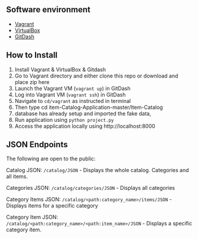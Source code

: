 ## Software environment  
- [Vagrant](https://www.vagrantup.com/)
- [VirtualBox](https://www.virtualbox.org/wiki/Downloads)
- [GitDash](https://git-scm.com/downloads)

## How to Install
1. Install Vagrant & VirtualBox & Gitdash
2. Go to Vagrant directory and either clone this repo or download and place zip here
3. Launch the Vagrant VM (`vagrant up`) in GitDash
4. Log into Vagrant VM (`vagrant ssh`) in GitDash
5. Navigate to `cd/vagrant` as instructed in terminal
6. Then type cd item-Catalog-Application-master/Item-Catalog
7. database has already setup and imported the fake data,
8. Run application using `python project.py`
9. Access the application locally using http://localhost:8000



## JSON Endpoints
The following are open to the public:

Catalog JSON: `/catalog/JSON`
    - Displays the whole catalog. Categories and all items.

Categories JSON: `/catalog/categories/JSON`
    - Displays all categories

Category Items JSON: `/catalog/<path:category_name>/items/JSON`
    - Displays items for a specific category

Category Item JSON: `/catalog/<path:category_name>/<path:item_name>/JSON`
    - Displays a specific category item.
